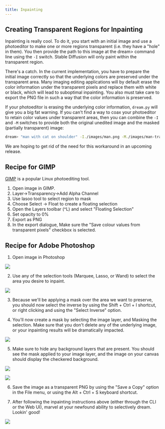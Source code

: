 ```yaml
---
title: Inpainting
---
```


## **Creating Transparent Regions for Inpainting**

Inpainting is really cool. To do it, you start with an initial image and use a photoeditor to make
one or more regions transparent (i.e. they have a "hole" in them). You then provide the path to this
image at the dream> command line using the `-I` switch. Stable Diffusion will only paint within the
transparent region.

There's a catch. In the current implementation, you have to prepare the initial image correctly so
that the underlying colors are preserved under the transparent area. Many imaging editing
applications will by default erase the color information under the transparent pixels and replace
them with white or black, which will lead to suboptimal inpainting. You also must take care to
export the PNG file in such a way that the color information is preserved.

If your photoeditor is erasing the underlying color information, `dream.py` will give you a big fat
warning. If you can't find a way to coax your photoeditor to retain color values under transparent
areas, then you can combine the `-I` and `-M` switches to provide both the original unedited image
and the masked (partially transparent) image:

```bash
dream> "man with cat on shoulder" -I./images/man.png -M./images/man-transparent.png
```

We are hoping to get rid of the need for this workaround in an upcoming release.

## Recipe for GIMP

[GIMP](https://www.gimp.org/) is a popular Linux photoediting tool.

1. Open image in GIMP.
2. Layer->Transparency->Add Alpha Channel
3. Use lasoo tool to select region to mask
4. Choose Select -> Float to create a floating selection
5. Open the Layers toolbar (^L) and select "Floating Selection"
6. Set opacity to 0%
7. Export as PNG
8. In the export dialogue, Make sure the "Save colour values from
   transparent pixels" checkbox is selected.


## Recipe for Adobe Photoshop

1. Open image in Photoshop
<p align='left'>
<img src="../assets/step1.png"/>
</p>

2. Use any of the selection tools (Marquee, Lasso, or Wand) to select the area you desire to inpaint.
<p align='left'>
<img src="../assets/step2.png"/>
</p>

3. Because we'll be applying a mask over the area we want to preserve, you should now select the inverse by using the Shift + Ctrl + I shortcut, or right clicking and using the "Select Inverse" option.

4. You'll now create a mask by selecting the image layer, and Masking the selection. Make sure that you don't delete any of the underlying image, or your inpainting results will be dramatically impacted.
<p align='left'>
<img src="../assets/step4.png"/>
</p>

5. Make sure to hide any background layers that are present. You should see the mask applied to your image layer, and the image on your canvas should display the checkered background.
<p align='left'>
<img src="../assets/step5.png"/>
</p>

<p align='left'>
<img src="../assets/step6.png"/>
</p>

6. Save the image as a transparent PNG by using the "Save a Copy" option in the File menu, or using the Alt + Ctrl + S keyboard shortcut.

7. After following the inpainting instructions above (either through the CLI or the Web UI), marvel at your newfound ability to selectively dream. Lookin' good!
<p align='left'>
<img src="../assets/step7.png"/>
</p>

